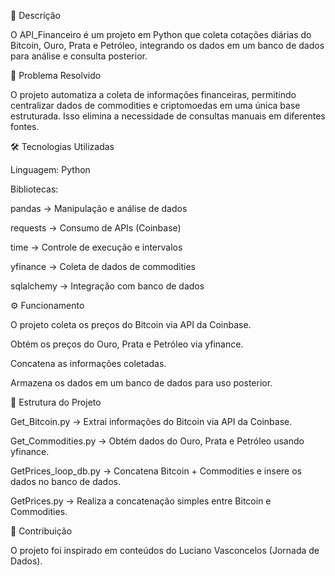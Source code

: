 📌 Descrição

O API_Financeiro é um projeto em Python que coleta cotações diárias do Bitcoin, Ouro, Prata e Petróleo, integrando os dados em um banco de dados para análise e consulta posterior.

🚀 Problema Resolvido

O projeto automatiza a coleta de informações financeiras, permitindo centralizar dados de commodities e criptomoedas em uma única base estruturada. Isso elimina a necessidade de consultas manuais em diferentes fontes.

🛠️ Tecnologias Utilizadas

Linguagem: Python

Bibliotecas:

pandas → Manipulação e análise de dados

requests → Consumo de APIs (Coinbase)

time → Controle de execução e intervalos

yfinance → Coleta de dados de commodities

sqlalchemy → Integração com banco de dados

⚙️ Funcionamento

O projeto coleta os preços do Bitcoin via API da Coinbase.

Obtém os preços do Ouro, Prata e Petróleo via yfinance.

Concatena as informações coletadas.

Armazena os dados em um banco de dados para uso posterior.

📂 Estrutura do Projeto

Get_Bitcoin.py → Extrai informações do Bitcoin via API da Coinbase.

Get_Commodities.py → Obtém dados do Ouro, Prata e Petróleo usando yfinance.

GetPrices_loop_db.py → Concatena Bitcoin + Commodities e insere os dados no banco de dados.

GetPrices.py → Realiza a concatenação simples entre Bitcoin e Commodities.

🤝 Contribuição

O projeto foi inspirado em conteúdos do Luciano Vasconcelos (Jornada de Dados).
